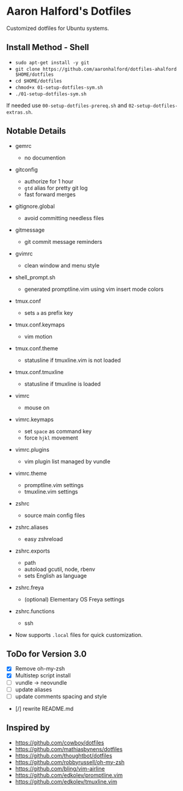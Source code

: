 # Aaron Halford's Dotfiles

Customized dotfiles for Ubuntu systems.

## Install Method - Shell

* `sudo apt-get install -y git`
* `git clone https://github.com/aaronhalford/dotfiles-ahalford $HOME/dotfiles`
* `cd $HOME/dotfiles`
* `chmod+x 01-setup-dotfiles-sym.sh`
* `./01-setup-dotfiles-sym.sh`

If needed use `00-setup-dotfiles-prereq.sh` and `02-setup-dotfiles-extras.sh`.


## Notable Details

* gemrc
  * no documention

* gitconfig
  * authorize for 1 hour
  * `gtd` alias for pretty git log
  * fast forward merges

* gitignore.global
  * avoid committing needless files

* gitmessage
  * git commit message reminders

* gvimrc
  * clean window and menu style

* shell_prompt.sh
  * generated promptline.vim using vim insert mode colors

* tmux.conf
  * sets `a` as prefix key
* tmux.conf.keymaps
  * vim motion
* tmux.conf.theme
  * statusline if tmuxline.vim is not loaded
* tmux.conf.tmuxline
  * statusline if tmuxline is loaded

* vimrc
  * mouse on
* vimrc.keymaps
  * set `space` as command key
  * force `hjkl` movement
* vimrc.plugins
  * vim plugin list managed by vundle
* vimrc.theme
  * promptline.vim settings
  * tmuxline.vim settings

* zshrc
  * source main config files
* zshrc.aliases
  * easy zshreload
* zshrc.exports
  * path
  * autoload gcutil, node, rbenv
  * sets English as language
* zshrc.freya
  * (optional) Elementary OS Freya settings
* zshrc.functions
  * ssh

* Now supports `.local` files for quick customization.

ToDo for Version 3.0
--------------------

* [x] Remove oh-my-zsh
* [x] Multistep script install
* [ ] vundle -> neovundle
* [ ] update aliases
* [ ] update comments spacing and style
* [/] rewrite README.md

Inspired by
-----------

* https://github.com/cowboy/dotfiles
* https://github.com/mathiasbynens/dotfiles
* https://github.com/thoughtbot/dotfiles
* https://github.com/robbyrussell/oh-my-zsh
* https://github.com/bling/vim-airline
* https://github.com/edkolev/promptline.vim
* https://github.com/edkolev/tmuxline.vim

